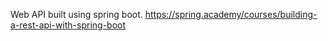 Web API built using spring boot. https://spring.academy/courses/building-a-rest-api-with-spring-boot
